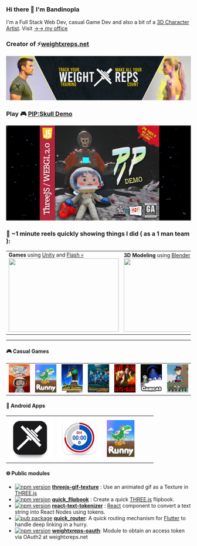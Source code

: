 ### Hi there 👋 I'm Bandinopla
I'm a Full Stack Web Dev, casual Game Dev and also a bit of a [3D Character Artist](https://www.artstation.com/bandinopla). Visit [→→ my office](https://bandinopla.github.io/) 

### Creator of ⚡[weightxreps.net](https://weightxreps.net/)
<a href="https://weightxreps.net" target="_blank" rel="noopener noreferrer">
  <img src="https://github.com/bandinopla/weightxreps-client/raw/main/public/session-banner.jpg" alt="WeightxReps Logo" />
</a>

### Play 🎮 [PIP:Skull Demo](https://github.com/bandinopla/pip-skull-demo)
<a href="https://github.com/bandinopla/pip-skull-demo" target="_blank" rel="noopener noreferrer">
  <img src="https://github.com/bandinopla/pip-skull-demo/raw/main/screenshot.png" alt="PIP Demo Banner" />
</a>



### 📼 ~1 minute reels quickly showing things I did ( as a 1 man team ):
<table>
    <tr>
    <td><b>Games</b> using <a href="https://unity.com/" target="_blank">Unity</a> and <a href="https://www.adobe.com/products/flashplayer/end-of-life-alternative.html">Flash 💀</a><br/>
    <a href="https://www.youtube.com/watch?v=7MJ25NuHhFc" target="_blank" rel="noopener noreferrer">
      <img src="https://img.youtube.com/vi/7MJ25NuHhFc/0.jpg" width="300" height="200"/>
    </a>
    </td> 
    <td><b>3D Modeling</b> using <a href="https://www.blender.org/" target="_blank">Blender</a> <br/>
    <a href="https://www.youtube.com/watch?v=KbyhSHsmRDE" target="_blank" rel="noopener noreferrer">
      <img src="https://img.youtube.com/vi/KbyhSHsmRDE/0.jpg"  width="300" height="200"/>
    </a>
    </td>
    </tr>
</table>

--- 

#### :video_game: Casual Games
  
<table>
    <tr>
        <td><a href="https://github.com/bandinopla/pip-skull-demo" target="_blank"><img src="imgs/pip.jpg" title="Unity and ThreeJs"/></a></td> 
        <td><a href="https://play.google.com/store/apps/details?id=net.weightxreps.runny" target="_blank"><img src="imgs/runny.jpg" title="Unity"/></a></td>
        <td><a href="https://www.youtube.com/watch?v=efibch1xEws" target="_blank"><img src="imgs/ducks.jpg" title="Flash"/></a></td>
        <td><a href="https://www.youtube.com/watch?v=Ub88d1hcnHA" target="_blank"><img src="imgs/magic.jpg" title="Flash"/></a></td>   
        <td>
        <a href="https://www.instagram.com/p/CUf8u4DI21t/" target="_blank"><img src="imgs/dob.jpg" title="Flash"/></a></td> 
        <td><a href="https://youtu.be/N0xV2ZuBPDI" target="_blank"><img src="imgs/canicas.jpg" title="Flash"/></a></td>
        <td><a href="https://youtu.be/BKqcl3QQWEQ" target="_blank"><img src="imgs/tetris.jpg" title="Flash"/></a></td> 
    </tr>
</table>

#### :iphone: Android Apps

<table background="white"> 
  <tr>
    <td width="120"><a href="https://play.google.com/store/apps/details?id=net.weightxreps.app" target="_blank"><img src="imgs/app-wxr.jpg" width="300"/></a></td>  
    <td width="120"><a href="https://play.google.com/store/apps/details?id=net.weightxreps.resttimechronometer" target="_blank"><img src="imgs/app-contador.jpg" width="300"/></a></td>  
    <td width="120"><a href="https://play.google.com/store/apps/details?id=net.weightxreps.runny" target="_blank"><img src="imgs/runny.jpg" title="Unity" height="100"/></a></td>  
  </tr> 
</table> 

#### :globe_with_meridians: Public modules

* [![npm version](https://img.shields.io/npm/v/threejs-gif-texture.svg?logo=threedotjs)](https://www.npmjs.com/package/threejs-gif-texture) [**threejs-gif-texture**](https://github.com/bandinopla/threejs-gif-texture) : Use an animated gif as a Texture in [THREE.js](https://github.com/mrdoob/three.js/) 
* [![npm version](https://img.shields.io/npm/v/quick_flipbook.svg?logo=threedotjs)](https://www.npmjs.com/package/quick_flipbook) [**quick_flipbook**](https://github.com/bandinopla/quick_flipbook) : Create a quick [THREE.js](https://github.com/mrdoob/three.js/) flipbook.
* [![npm version](https://img.shields.io/npm/v/react-text-tokenizer.svg?logo=react)](https://www.npmjs.com/package/react-text-tokenizer) [**react-text-tokenizer**](https://github.com/bandinopla/react-text-tokenizer) : [React](https://github.com/facebook/react) component to convert a text string into React Nodes using tokens.
* [![pub package](https://img.shields.io/pub/v/quick_router.svg?logo=flutter)](https://pub.dev/packages/quick_router) [**quick_router**](https://github.com/bandinopla/quick_router): A quick routing mechanism for [Flutter](https://flutter.dev/) to handle deep linking in a hurry.
* [![npm version](https://img.shields.io/npm/v/weightxreps-oauth.svg?logo=react)](https://www.npmjs.com/package/weightxreps-oauth) [**weightxreps-oauth**](https://github.com/bandinopla/weightxreps-oauth): Module to obtain an access token vía OAuth2 at weightxreps.net


<!--
- 🔭 I’m currently working on ...
- 🌱 I’m currently learning ...
- 👯 I’m looking to collaborate on ...
- 🤔 I’m looking for help with ...
- 💬 Ask me about ...
- 📫 How to reach me: ...
- 😄 Pronouns: ...
- ⚡ Fun fact: ...
-->

